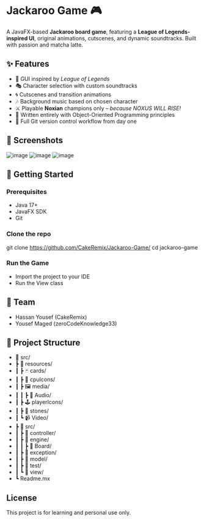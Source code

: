 # Jackaroo Game 🎮

A JavaFX-based **Jackaroo board game**, featuring a **League of Legends-inspired UI**, original animations, cutscenes, and dynamic soundtracks. Built with passion and matcha latte.

## ✨ Features

- 🎨 GUI inspired by *League of Legends*
- 🎭 Character selection with custom soundtracks
- 🌀 Cutscenes and transition animations
- 🎶 Background music based on chosen character
- ⚔️ Playable **Noxian** champions only – *because NOXUS WILL RISE!*
- 🧠 Written entirely with Object-Oriented Programming principles
- 💾 Full Git version control workflow from day one

## 📸 Screenshots

![image](https://github.com/user-attachments/assets/c9bbc86f-7709-4ced-8a46-1e132c4ce1f3)
![image](https://github.com/user-attachments/assets/cad369e9-80b5-4b74-b09b-da39008db20a)
![image](https://github.com/user-attachments/assets/4ced0807-7605-47c7-b5f4-0363448705bd)


## 🚀 Getting Started

### Prerequisites

- Java 17+
- JavaFX SDK
- Git

### Clone the repo

git clone https://github.com/CakeRemix/Jackaroo-Game/
cd jackaroo-game

### Run the Game
- Import the project to your IDE
- Run the View class

## 👥 Team
- Hassan Yousef (CakeRemix)
- Yousef Maged (zeroCodeKnowledge33)

## 📂 Project Structure

- 📁 src/
- ┣ 📁 resources/
- ┃ ┣ 🃏 cards/
- ┃ ┣ 🤖 cpuIcons/
- ┃ ┣ 🖼️ media/
- ┃ ┃ ┣ 🎵 Audio/
- ┃ ┣ 🕹️ playerIcons/
- ┃ ┣ 💎 stones/
- ┃ ┗ 📹 Video/
- ┣ 📁 src/
- ┃ ┣ 📁 controller/
- ┃ ┣ 📁 engine/
- ┃ ┃ ┣ 📁 Board/
- ┃ ┣ 📁 exception/
- ┃ ┣ 📁 model/
- ┃ ┣ 📁 test/
- ┃ ┗ 📁 view/
- ┗ Readme.mx

## License

This project is for learning and personal use only.
